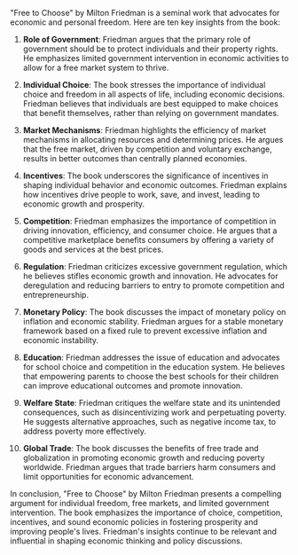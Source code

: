 "Free to Choose" by Milton Friedman is a seminal work that advocates for economic and personal freedom. Here are ten key insights from the book:

1. **Role of Government**: Friedman argues that the primary role of government should be to protect individuals and their property rights. He emphasizes limited government intervention in economic activities to allow for a free market system to thrive.

2. **Individual Choice**: The book stresses the importance of individual choice and freedom in all aspects of life, including economic decisions. Friedman believes that individuals are best equipped to make choices that benefit themselves, rather than relying on government mandates.

3. **Market Mechanisms**: Friedman highlights the efficiency of market mechanisms in allocating resources and determining prices. He argues that the free market, driven by competition and voluntary exchange, results in better outcomes than centrally planned economies.

4. **Incentives**: The book underscores the significance of incentives in shaping individual behavior and economic outcomes. Friedman explains how incentives drive people to work, save, and invest, leading to economic growth and prosperity.

5. **Competition**: Friedman emphasizes the importance of competition in driving innovation, efficiency, and consumer choice. He argues that a competitive marketplace benefits consumers by offering a variety of goods and services at the best prices.

6. **Regulation**: Friedman criticizes excessive government regulation, which he believes stifles economic growth and innovation. He advocates for deregulation and reducing barriers to entry to promote competition and entrepreneurship.

7. **Monetary Policy**: The book discusses the impact of monetary policy on inflation and economic stability. Friedman argues for a stable monetary framework based on a fixed rule to prevent excessive inflation and economic instability.

8. **Education**: Friedman addresses the issue of education and advocates for school choice and competition in the education system. He believes that empowering parents to choose the best schools for their children can improve educational outcomes and promote innovation.

9. **Welfare State**: Friedman critiques the welfare state and its unintended consequences, such as disincentivizing work and perpetuating poverty. He suggests alternative approaches, such as negative income tax, to address poverty more effectively.

10. **Global Trade**: The book discusses the benefits of free trade and globalization in promoting economic growth and reducing poverty worldwide. Friedman argues that trade barriers harm consumers and limit opportunities for economic advancement.

In conclusion, "Free to Choose" by Milton Friedman presents a compelling argument for individual freedom, free markets, and limited government intervention. The book emphasizes the importance of choice, competition, incentives, and sound economic policies in fostering prosperity and improving people's lives. Friedman's insights continue to be relevant and influential in shaping economic thinking and policy discussions.